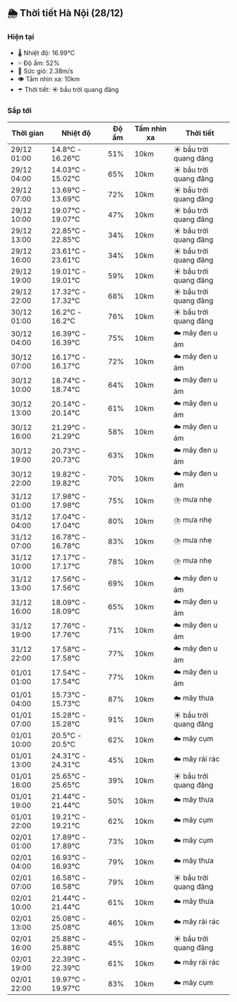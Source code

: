 ## 🌦️ Thời tiết Hà Nội (28/12)

### Hiện tại

- 🌡️ Nhiệt độ: 16.99℃
- 💦 Độ ẩm: 52%
- 💨 Sức gió: 2.38m/s
- 👁️ Tầm nhìn xa: 10km
- ☂️ Thời tiết: ☀️ bầu trời quang đãng

### Sắp tới

| Thời gian | Nhiệt độ | Độ ẩm | Tầm nhìn xa | Thời tiết |
| --- | --- | --- | --- | --- |
| 29/12 01:00 | 14.8℃ - 16.26℃ | 51% | 10km | ☀️ bầu trời quang đãng |
| 29/12 04:00 | 14.03℃ - 15.02℃ | 65% | 10km | ☀️ bầu trời quang đãng |
| 29/12 07:00 | 13.69℃ - 13.69℃ | 72% | 10km | ☀️ bầu trời quang đãng |
| 29/12 10:00 | 19.07℃ - 19.07℃ | 47% | 10km | ☀️ bầu trời quang đãng |
| 29/12 13:00 | 22.85℃ - 22.85℃ | 34% | 10km | ☀️ bầu trời quang đãng |
| 29/12 16:00 | 23.61℃ - 23.61℃ | 34% | 10km | ☀️ bầu trời quang đãng |
| 29/12 19:00 | 19.01℃ - 19.01℃ | 59% | 10km | ☀️ bầu trời quang đãng |
| 29/12 22:00 | 17.32℃ - 17.32℃ | 68% | 10km | ☀️ bầu trời quang đãng |
| 30/12 01:00 | 16.2℃ - 16.2℃ | 76% | 10km | ☀️ bầu trời quang đãng |
| 30/12 04:00 | 16.39℃ - 16.39℃ | 75% | 10km | ☁️ mây đen u ám |
| 30/12 07:00 | 16.17℃ - 16.17℃ | 72% | 10km | ☁️ mây đen u ám |
| 30/12 10:00 | 18.74℃ - 18.74℃ | 64% | 10km | ☁️ mây đen u ám |
| 30/12 13:00 | 20.14℃ - 20.14℃ | 61% | 10km | ☁️ mây đen u ám |
| 30/12 16:00 | 21.29℃ - 21.29℃ | 58% | 10km | ☁️ mây đen u ám |
| 30/12 19:00 | 20.73℃ - 20.73℃ | 63% | 10km | ☁️ mây đen u ám |
| 30/12 22:00 | 19.82℃ - 19.82℃ | 70% | 10km | ☁️ mây đen u ám |
| 31/12 01:00 | 17.98℃ - 17.98℃ | 75% | 10km | ⛈️ mưa nhẹ |
| 31/12 04:00 | 17.04℃ - 17.04℃ | 80% | 10km | ⛈️ mưa nhẹ |
| 31/12 07:00 | 16.78℃ - 16.78℃ | 83% | 10km | ⛈️ mưa nhẹ |
| 31/12 10:00 | 17.17℃ - 17.17℃ | 78% | 10km | ⛈️ mưa nhẹ |
| 31/12 13:00 | 17.56℃ - 17.56℃ | 69% | 10km | ☁️ mây đen u ám |
| 31/12 16:00 | 18.09℃ - 18.09℃ | 65% | 10km | ☁️ mây đen u ám |
| 31/12 19:00 | 17.76℃ - 17.76℃ | 71% | 10km | ☁️ mây đen u ám |
| 31/12 22:00 | 17.58℃ - 17.58℃ | 77% | 10km | ☁️ mây đen u ám |
| 01/01 01:00 | 17.54℃ - 17.54℃ | 77% | 10km | ☁️ mây đen u ám |
| 01/01 04:00 | 15.73℃ - 15.73℃ | 87% | 10km | ☁️ mây thưa |
| 01/01 07:00 | 15.28℃ - 15.28℃ | 91% | 10km | ☀️ bầu trời quang đãng |
| 01/01 10:00 | 20.5℃ - 20.5℃ | 62% | 10km | ☁️ mây cụm |
| 01/01 13:00 | 24.31℃ - 24.31℃ | 45% | 10km | ☁️ mây rải rác |
| 01/01 16:00 | 25.65℃ - 25.65℃ | 39% | 10km | ☀️ bầu trời quang đãng |
| 01/01 19:00 | 21.44℃ - 21.44℃ | 50% | 10km | ☁️ mây thưa |
| 01/01 22:00 | 19.21℃ - 19.21℃ | 62% | 10km | ☁️ mây cụm |
| 02/01 01:00 | 17.89℃ - 17.89℃ | 73% | 10km | ☁️ mây cụm |
| 02/01 04:00 | 16.93℃ - 16.93℃ | 79% | 10km | ☁️ mây thưa |
| 02/01 07:00 | 16.58℃ - 16.58℃ | 79% | 10km | ☀️ bầu trời quang đãng |
| 02/01 10:00 | 21.44℃ - 21.44℃ | 61% | 10km | ☁️ mây thưa |
| 02/01 13:00 | 25.08℃ - 25.08℃ | 46% | 10km | ☁️ mây rải rác |
| 02/01 16:00 | 25.88℃ - 25.88℃ | 45% | 10km | ☀️ bầu trời quang đãng |
| 02/01 19:00 | 22.39℃ - 22.39℃ | 61% | 10km | ☁️ mây rải rác |
| 02/01 22:00 | 19.97℃ - 19.97℃ | 83% | 10km | ☁️ mây cụm |

